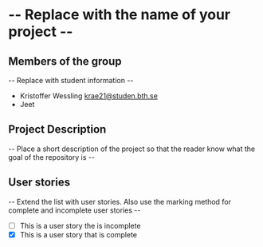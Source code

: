 # -- Replace with the name of your project --

## Members of the group
-- Replace with student information --
* Kristoffer Wessling krae21@studen.bth.se
* Jeet 

## Project Description
-- Place a short description of the project so that the reader know what the goal of the repository is --

## User stories
-- Extend the list with user stories. Also use the marking method for complete and incomplete user stories --

- [ ] This is a user story the is incomplete 
- [X] This is a user story that is complete
